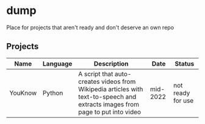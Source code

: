
# dump

Place for projects that aren't ready and don't deserve an own repo

## Projects

|Name|Language|Description|Date|Status|
|---|---|---|---|---|
|YouKnow|Python|A script that auto-creates videos from Wikipedia articles with text-to-speech and extracts images from page to put into video|mid-2022|not ready for use|

